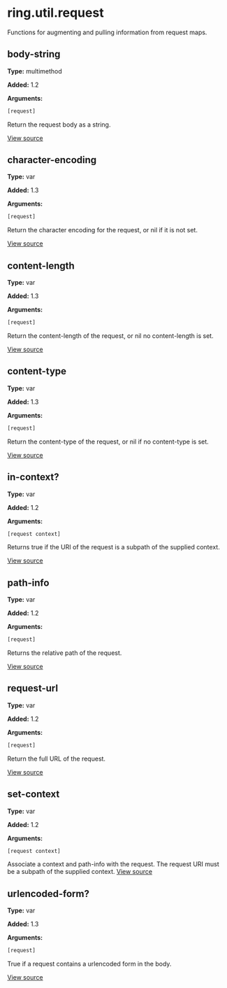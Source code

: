 # ring.util.request

Functions for augmenting and pulling information from request maps.


## body-string
**Type:** multimethod

**Added:** 1.2


**Arguments:**
```clojure
[request]
```
Return the request body as a string.

[View source](http://github.com/ring-clojure/ring/blob/1.8.1/ring-core/src/ring/util/request.clj#L45)
## character-encoding
**Type:** var

**Added:** 1.3


**Arguments:**
```clojure
[request]
```
Return the character encoding for the request, or nil if it is not set.

[View source](http://github.com/ring-clojure/ring/blob/1.8.1/ring-core/src/ring/util/request.clj#L31)
## content-length
**Type:** var

**Added:** 1.3


**Arguments:**
```clojure
[request]
```
Return the content-length of the request, or nil no content-length is set.

[View source](http://github.com/ring-clojure/ring/blob/1.8.1/ring-core/src/ring/util/request.clj#L24)
## content-type
**Type:** var

**Added:** 1.3


**Arguments:**
```clojure
[request]
```
Return the content-type of the request, or nil if no content-type is set.

[View source](http://github.com/ring-clojure/ring/blob/1.8.1/ring-core/src/ring/util/request.clj#L16)
## in-context?
**Type:** var

**Added:** 1.2


**Arguments:**
```clojure
[request context]
```
Returns true if the URI of the request is a subpath of the supplied context.

[View source](http://github.com/ring-clojure/ring/blob/1.8.1/ring-core/src/ring/util/request.clj#L71)
## path-info
**Type:** var

**Added:** 1.2


**Arguments:**
```clojure
[request]
```
Returns the relative path of the request.

[View source](http://github.com/ring-clojure/ring/blob/1.8.1/ring-core/src/ring/util/request.clj#L64)
## request-url
**Type:** var

**Added:** 1.2


**Arguments:**
```clojure
[request]
```
Return the full URL of the request.

[View source](http://github.com/ring-clojure/ring/blob/1.8.1/ring-core/src/ring/util/request.clj#L5)
## set-context
**Type:** var

**Added:** 1.2


**Arguments:**
```clojure
[request context]
```
Associate a context and path-info with the  request. The request URI must be
a subpath of the supplied context.
[View source](http://github.com/ring-clojure/ring/blob/1.8.1/ring-core/src/ring/util/request.clj#L77)
## urlencoded-form?
**Type:** var

**Added:** 1.3


**Arguments:**
```clojure
[request]
```
True if a request contains a urlencoded form in the body.

[View source](http://github.com/ring-clojure/ring/blob/1.8.1/ring-core/src/ring/util/request.clj#L38)